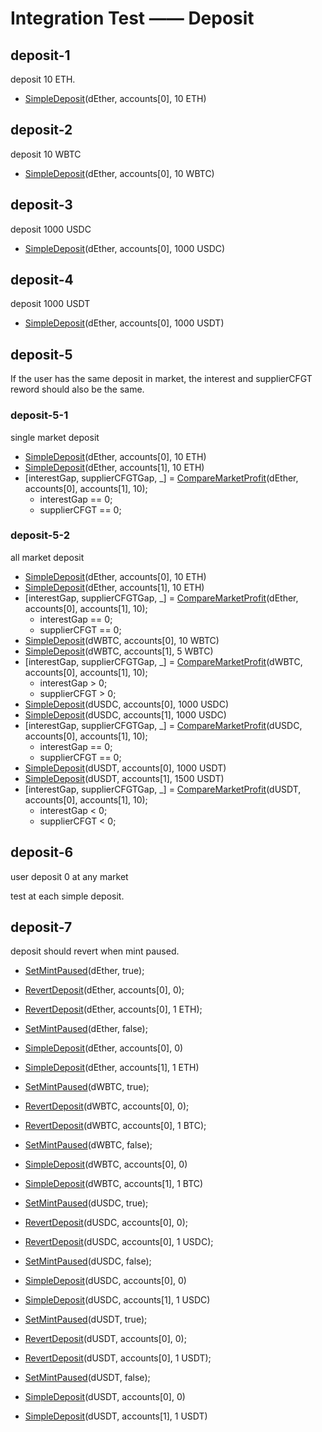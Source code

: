 # Integration Test —— Deposit

## deposit-1

deposit 10 ETH.

- [SimpleDeposit](./test-function.md#SimpleDeposit)(dEther, accounts[0], 10 ETH)

## deposit-2

deposit 10 WBTC

- [SimpleDeposit](./test-function.md#SimpleDeposit)(dEther, accounts[0], 10 WBTC)

## deposit-3

deposit 1000 USDC

- [SimpleDeposit](./test-function.md#SimpleDeposit)(dEther, accounts[0], 1000 USDC)

## deposit-4

deposit 1000 USDT

- [SimpleDeposit](./test-function.md#SimpleDeposit)(dEther, accounts[0], 1000 USDT)

## deposit-5

If the user has the same deposit in market, the interest and supplierCFGT reword should also be the same.

### deposit-5-1

single market deposit

- [SimpleDeposit](./test-function.md#SimpleDeposit)(dEther, accounts[0], 10 ETH)
- [SimpleDeposit](./test-function.md#SimpleDeposit)(dEther, accounts[1], 10 ETH)
- [interestGap, supplierCFGTGap, _] = [CompareMarketProfit](./test-function.md#CompareMarketProfit)(dEther, accounts[0],
  accounts[1], 10);
    - interestGap == 0;
    - supplierCFGT == 0;

### deposit-5-2

all market deposit

- [SimpleDeposit](./test-function.md#SimpleDeposit)(dEther, accounts[0], 10 ETH)
- [SimpleDeposit](./test-function.md#SimpleDeposit)(dEther, accounts[1], 10 ETH)
- [interestGap, supplierCFGTGap, _] = [CompareMarketProfit](./test-function.md#CompareMarketProfit)(dEther, accounts[0],
  accounts[1], 10);
    - interestGap == 0;
    - supplierCFGT == 0;
- [SimpleDeposit](./test-function.md#SimpleDeposit)(dWBTC, accounts[0], 10 WBTC)
- [SimpleDeposit](./test-function.md#SimpleDeposit)(dWBTC, accounts[1], 5 WBTC)
- [interestGap, supplierCFGTGap, _] = [CompareMarketProfit](./test-function.md#CompareMarketProfit)(dWBTC, accounts[0],
  accounts[1], 10);
    - interestGap > 0;
    - supplierCFGT > 0;
- [SimpleDeposit](./test-function.md#SimpleDeposit)(dUSDC, accounts[0], 1000 USDC)
- [SimpleDeposit](./test-function.md#SimpleDeposit)(dUSDC, accounts[1], 1000 USDC)
- [interestGap, supplierCFGTGap, _] = [CompareMarketProfit](./test-function.md#CompareMarketProfit)(dUSDC, accounts[0],
  accounts[1], 10);
    - interestGap == 0;
    - supplierCFGT == 0;
- [SimpleDeposit](./test-function.md#SimpleDeposit)(dUSDT, accounts[0], 1000 USDT)
- [SimpleDeposit](./test-function.md#SimpleDeposit)(dUSDT, accounts[1], 1500 USDT)
- [interestGap, supplierCFGTGap, _] = [CompareMarketProfit](./test-function.md#CompareMarketProfit)(dUSDT, accounts[0],
  accounts[1], 10);
    - interestGap < 0;
    - supplierCFGT < 0;

## deposit-6

user deposit 0 at any market

test at each simple deposit.

## deposit-7

deposit should revert when mint paused.

- [SetMintPaused](./test-function.md#SetMintPaused)(dEther, true);
- [RevertDeposit](./test-function.md#RevertDeposit)(dEther, accounts[0], 0);
- [RevertDeposit](./test-function.md#RevertDeposit)(dEther, accounts[0], 1 ETH);
- [SetMintPaused](./test-function.md#SetMintPaused)(dEther, false);
- [SimpleDeposit](./test-function.md#SimpleDeposit)(dEther, accounts[0], 0)
- [SimpleDeposit](./test-function.md#SimpleDeposit)(dEther, accounts[1], 1 ETH)

- [SetMintPaused](./test-function.md#SetMintPaused)(dWBTC, true);
- [RevertDeposit](./test-function.md#RevertDeposit)(dWBTC, accounts[0], 0);
- [RevertDeposit](./test-function.md#RevertDeposit)(dWBTC, accounts[0], 1 BTC);
- [SetMintPaused](./test-function.md#SetMintPaused)(dWBTC, false);
- [SimpleDeposit](./test-function.md#SimpleDeposit)(dWBTC, accounts[0], 0)
- [SimpleDeposit](./test-function.md#SimpleDeposit)(dWBTC, accounts[1], 1 BTC)

- [SetMintPaused](./test-function.md#SetMintPaused)(dUSDC, true);
- [RevertDeposit](./test-function.md#RevertDeposit)(dUSDC, accounts[0], 0);
- [RevertDeposit](./test-function.md#RevertDeposit)(dUSDC, accounts[0], 1 USDC);
- [SetMintPaused](./test-function.md#SetMintPaused)(dUSDC, false);
- [SimpleDeposit](./test-function.md#SimpleDeposit)(dUSDC, accounts[0], 0)
- [SimpleDeposit](./test-function.md#SimpleDeposit)(dUSDC, accounts[1], 1 USDC)

- [SetMintPaused](./test-function.md#SetMintPaused)(dUSDT, true);
- [RevertDeposit](./test-function.md#RevertDeposit)(dUSDT, accounts[0], 0);
- [RevertDeposit](./test-function.md#RevertDeposit)(dUSDT, accounts[0], 1 USDT);
- [SetMintPaused](./test-function.md#SetMintPaused)(dUSDT, false);
- [SimpleDeposit](./test-function.md#SimpleDeposit)(dUSDT, accounts[0], 0)
- [SimpleDeposit](./test-function.md#SimpleDeposit)(dUSDT, accounts[1], 1 USDT)